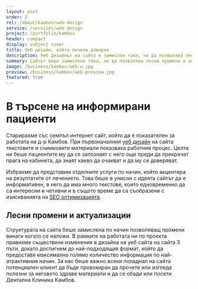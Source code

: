 ```yaml
---
layout: post
order: 2
rel: /about/kambov/web-design
service: /services/web-design
project: /portfolio/kambov
header: compact
display: subject cover
title: Уеб дизайн, който печели доверие
description: Уеб дизайнът на сайта е замислен така, че да позволява лесни промени и актуализации.
summary: Сайтът беше замислена така, че да позволява лесни промени и актуализации. В рамките на работата ни по проекта правихме съществени изменения в структурата и визията на сайта 3 пъти, докато достигнем до най-подходящия формат, който да предоставя максимално голямо количество информация по най-атрактивния начин.
image: /business/kambov/web-w.jpg
preview: /business/kambov/web-preview.jpg
featured: true
---
```

# В търсене на информирани пациенти
Старирахме със семпъл интернет сайт, който да е показателен за работата на д-р Камбов. При първоначалния [уеб дизайн](./../../маркетинг/уеб-дизайн.html) на сайта текстовите и снимковите материали показваха работния процес. Целта ни беше пациентите му да се запознаят с него още преди да прекрачат прага на кабинета, да знаят какво да очакват и да му се доверяват.

Избрахме да представим отделните услуги по начин, който акцентира на резултатите от лечението. Това беше в унисон с идеята сайтът да е информативен, в него да има много текстове, които едновременно да са интересни и четивни и в същото време да са съобразени с изискванията на [SEO оптимизацията](./../../маркетинг/seo-оптимизация.html).

## Лесни промени и актуализации
Структурата на сайта беше замислена по начин позволяващ промени винаги когато се наложи. В рамките на работата ни по проекта правихме съществени изменения в дизайна на уеб сайта на сайта 3 пъти, докато достигнем до най-подходящия формат, който да предоставя максимално голямо количество информация по най-атрактивния начин. За нас беше важно всеки попаднал на сайта потенциален клиент да бъде провокиран да прочете или изгледа полезни за неговото здраве материали и да се обади или посети Дентална Клиника Камбов.